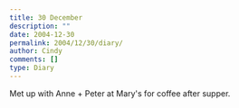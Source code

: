 ```yaml
---
title: 30 December
description: ""
date: 2004-12-30
permalink: 2004/12/30/diary/
author: Cindy
comments: []
type: Diary
---
```


Met up with Anne + Peter at Mary's for coffee after supper.
